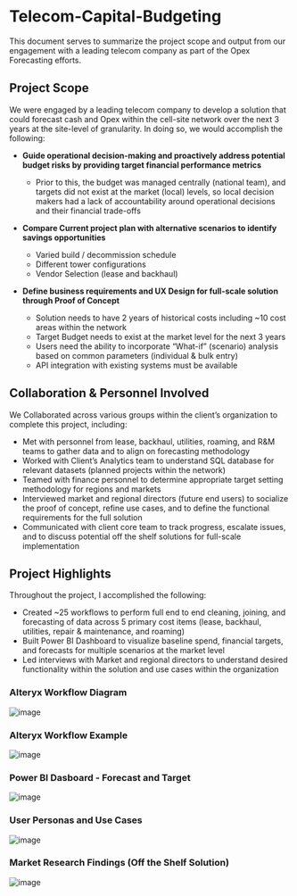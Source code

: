 # Telecom-Capital-Budgeting
This document serves to summarize the project scope and output from our engagement with a leading telecom company as part of the Opex Forecasting efforts.






## Project Scope
We were engaged by a leading telecom company to develop a solution that could forecast cash and Opex within the cell-site network over the next 3 years at the site-level of granularity.  In doing so, we would accomplish the following:

- **Guide operational decision-making and proactively address potential budget risks by providing target financial performance metrics**
  - Prior to this, the budget was managed centrally (national team), and targets did not exist at the market (local) levels, so local decision makers had a lack of accountability around operational decisions and their financial trade-offs

- **Compare Current project plan with alternative scenarios to identify savings opportunities**
  - Varied build / decommission schedule
  -	Different tower configurations
  -	Vendor Selection (lease and backhaul)

- **Define business requirements and UX Design for full-scale solution through Proof of Concept**
  - Solution needs to have 2 years of historical costs including ~10 cost areas within the network
  - Target Budget needs to exist at the market level for the next 3 years
  - Users need the ability to incorporate “What-if” (scenario) analysis based on common parameters (individual & bulk entry)
  - API integration with existing systems must be available


## Collaboration & Personnel Involved
We Collaborated across various groups within the client’s organization to complete this project, including:

- Met with personnel from lease, backhaul, utilities, roaming, and R&M teams to gather data and to align on forecasting methodology
- Worked with Client’s Analytics team to understand SQL database for relevant datasets (planned projects within the network)
- Teamed with finance personnel to determine appropriate target setting methodology for regions and markets
- Interviewed market and regional directors (future end users) to socialize the proof of concept, refine use cases, and to define the functional requirements for the full solution
- Communicated with client core team to track progress, escalate issues, and to discuss potential off the shelf solutions for full-scale implementation


## Project Highlights 
Throughout the project, I accomplished the following:

- Created ~25 workflows to perform full end to end cleaning, joining, and forecasting of data across 5 primary cost items (lease, backhaul, utilities, repair & maintenance, and roaming) 
- Built Power BI Dashboard to visualize baseline spend, financial targets, and forecasts for multiple scenarios at the market level 
- Led interviews with Market and regional directors to understand desired functionality within the solution and use cases within the organization


### Alteryx Workflow Diagram

![image](https://user-images.githubusercontent.com/71853253/195449208-978418f0-8806-4024-8ea9-548c2e14b442.png)

### Alteryx Workflow Example
![image](https://user-images.githubusercontent.com/71853253/195454231-38ae8ff5-b222-45a7-83e1-20b8d56ce574.png)

### Power BI Dasboard - Forecast and Target
![image](https://user-images.githubusercontent.com/71853253/195454283-7bdd0b07-61ba-45c9-a7a1-27bcb7c7f02a.png)

### User Personas and Use Cases
![image](https://user-images.githubusercontent.com/71853253/195454329-59b5e827-1fe2-40af-86f0-f3a25422ceb8.png)

### Market Research Findings (Off the Shelf Solution)
![image](https://user-images.githubusercontent.com/71853253/195454386-32431e5e-b4b6-4e8f-8bee-49d7a33c8b6f.png)







